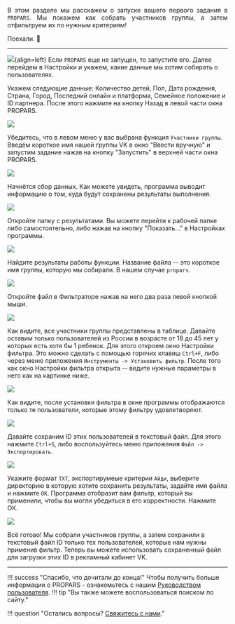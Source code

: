 <div style="text-align: justify">
  <p>
    В этом разделе мы расскажем о запуске вашего первого задания в <code>PROPARS</code>. Мы покажем как собрать участников группы, а затем отфильтруем их по нужным критериям!
  </p>
  <p>Поехали. 💪</p>
</div>

---

<!-- <div style="text-align: justify">
  <p>
    Если <code>PROPARS</code> еще не запущен, то запустите его. Далее перейдем в Настройки и укажем, какие данные мы хотим собирать о пользователях.
  </p>
  <img src="../../img/first-task/open-settings.png">
</div> -->

![](../img/first-task/open-settings.png){align=left} Если `PROPARS` еще не запущен, то запустите его. Далее перейдем в Настройки и укажем, какие данные мы хотим собирать о пользователях. 

Укажем следующие данные: Количество детей, Пол, Дата рождения, Страна, Город, Последний онлайн и платформа, Семейное положение и ID партнера. После этого нажмите на кнопку Назад в левой части окна PROPARS.

![](../img/first-task/set-fields.png)

Убедитесь, что в левом меню у вас выбрана функция `Участники группы`. Введём короткое имя нашей группы VK в окно "Ввести вручную" и запустим задание нажав на кнопку "Запустить" в верхней части окна PROPARS.

![](../img/first-task/set-group-members.png)

Начнётся сбор данных. Как можете увидеть, программа выводит информацию о том, куда будут сохранены результаты выполнения.

![](../img/first-task/execution.png)

Откройте папку с результатами. Вы можете перейти к рабочей папке либо самостоятельно, либо нажав на кнопку "Показать..." в Настройках программы.

![](../img/first-task/open-folder.png)

Найдите результаты работы функции. Название файла -- это короткое имя группы, которую мы собирали. В нашем случае `propars`. 

![](../img/first-task/folder.png)

Откройте файл в Фильтраторе нажав на него два раза левой кнопкой мыши.

![](../img/first-task/filtrator-1.png)

Как видите, все участники группы представлены в таблице. Давайте оставим только пользователей из России в возрасте от 18 до 45 лет у которых есть хотя бы 1 ребенок. Для этого откроем окно Настройки фильтра. Это можно сделать с помощью горячих клавиш `Ctrl+F`, либо через меню приложения `Инструменты -> Установить фильтр`. После того как окно Настройки фильтра открыта -- ведите нужные параметры в него как на картинке ниже.

![](../img/first-task/filtrator-2.png)

Как видите, после установки фильтра в окне программы отображаются только те пользователи, которые этому фильтру удовлетворяют.

![](../img/first-task/filtrator-3.png)

Давайте сохраним ID этих пользователей в текстовый файл. Для этого нажмите `Ctrl+S`, либо воспользуйтесь меню приложения `Файл -> Экспортировать`.

![](../img/first-task/filtrator-4.png)

Укажите формат `TXT`, экспортирумеые критерии `Айди`, выберите директорию в которую хотите сохранить результаты, задайте имя файла и нажмите `OK`. Программа отобразит вам фильтр, который вы применили, чтобы вы могли убедиться в его корректности. Нажмите ОК.


![](../img/first-task/results.png)

Всё готово! Мы собрали участников группы, а затем сохранили в текстовый файл ID только тех пользователей, которые нам нужны применив фильтр. Теперь вы можете использовать сохраненный файл для загрузки этих ID в рекламный кабинет VK.

---

!!! success "Спасибо, что дочитали до конца!"
    Чтобы получить больше информации о PROPARS - ознакомьтесь с нашим [Руководством пользователя](../docs/index.md).
    !!! tip "Вы также можете воспользоваться поиском по сайту."

!!! question "Остались вопросы? [Свяжитесь с нами](../support.md)."